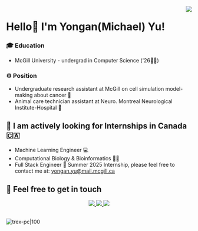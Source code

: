 <img align="right" src="https://visitor-badge.laobi.icu/badge?page_id=Michaelyya.Michaelyya"/>

# Hello👋 I'm Yongan(Michael) Yu!

### 🎓 Education 
- McGill University - undergrad in Computer Science ('26🧑‍🎓)

### ⚙️ Position
- Undergraduate research assistant at McGill on cell simulation model-making about cancer 🦠
- Animal care technician assistant at Neuro. Montreal Neurological Institute-Hospital 🐒

## 💼 I am actively looking for Internships in Canada 🇨🇦
-  Machine Learning Engineer 💻
-  Computational Biology & Bioinformatics 🧑‍🔬
-  Full Stack Engineer 🎨 
  Summer 2025 Internship, please feel free to contact me at: yongan.yu@mail.mcgill.ca

## 🤝 Feel free to get in touch

<div align="center"> 
  <a href="mailto:yya040327@gmail.com">
    <img src="https://img.shields.io/badge/Gmail-109010?style=for-the-badge&logo=gmail&logoColor=white" />
  </a>
  <a href="https://www.linkedin.com/in/yongan-yu-0327an/" target="_blank">
    <img src="https://img.shields.io/badge/LinkedIn-0077B5?style=for-the-badge&logo=linkedin&logoColor=white" target="_blank" />
  </a>
  <a href="https://michaelyya.github.io/Michael_Portfolio/" target="_blank">
     <img src="https://img.shields.io/badge/Website-FF5722?style=for-the-badge&logo=/e/&logoColor=white" target="_blank" />
  </a>
</div>
<br/>



![trex-pc|100](https://user-images.githubusercontent.com/120589837/231785526-da03c915-f6b3-4ae5-89d6-c45f5915d514.gif)
